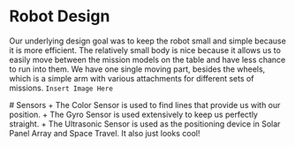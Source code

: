 Robot Design
============

Our underlying design goal was to keep the robot small and simple because it is
more efficient. The relatively small body is nice because it allows us to easily
move between the mission models on the table and have less chance to run into
them. We have one single moving part, besides the wheels, which is a simple arm
with various attachments for different sets of missions. `Insert Image Here`

\# Sensors + The Color Sensor is used to find lines that provide us with our
position. + The Gyro Sensor is used extensively to keep us perfectly straight. +
The Ultrasonic Sensor is used as the positioning device in Solar Panel Array and
Space Travel. It also just looks cool!
